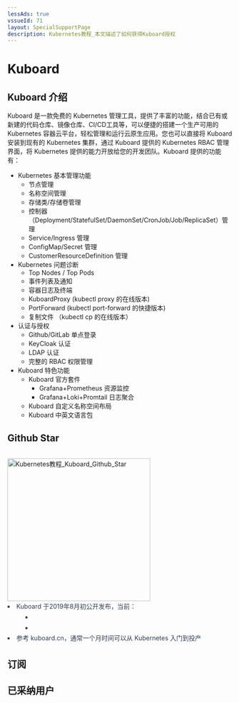 ```yaml
---
lessAds: true
vssueId: 71
layout: SpecialSupportPage
description: Kubernetes教程_本文描述了如何获得Kuboard授权
---
```


# Kuboard

<AdSenseTitle/>

<script>

export default {
  methods: {
    mailGroup () {
      // console.log('dee')
      // window.dojoRequire(["mojo/signup-forms/Loader"], function(L) { L.start({"baseUrl":"mc.us20.list-manage.com","uuid":"2273cb19eb20bb1bc5b7745a7","lid":"f1f25d6dac","uniqueMethods":true}) })
    }
  }
}
</script>

<!-- ## 授权声明

<div data-aos="fade-up">
<grid :rwd="{compact: 'stack'}">
  <grid-item size="2/3" :rwd="{tablet: '1/1', compact: '1/1'}">

<b-card style="height: calc(100% - 1.5rem); color: #2c3e50; line-height: 1.7; margin-top: 1rem; border-color: #f2be45; background-color: rgba(242, 190, 69, 0.1)">

* 使用 Kuboard 是 <font color="red">免费</font> 的，无论您是用于学习还是用于生产
* 只要您在本文末尾的评论区留下公司名字，您就已经 **取得将 Kuboard 用于生产环境的授权** 

</b-card>

</grid-item>
  <grid-item size="1/3" :rwd="{tablet: '1/1', compact: '1/1'}">

<b-card style="height: calc(100% - 1.5rem); color: #2c3e50; line-height: 1.7; margin-top: 1rem">
  <div style="background-color: rgb(0, 99, 220); padding: 10px; max-width: 220px;">
    <img src="/favicon.png" style="max-width: 200px;">
  </div>
</b-card>
  </grid-item>
</grid>
</div> -->

<!-- <KuboardLiscense></KuboardLiscense> -->

## Kuboard 介绍

Kuboard 是一款免费的 Kubernetes 管理工具，提供了丰富的功能，结合已有或新建的代码仓库、镜像仓库、CI/CD工具等，可以便捷的搭建一个生产可用的 Kubernetes 容器云平台，轻松管理和运行云原生应用。您也可以直接将 Kuboard 安装到现有的 Kubernetes 集群，通过 Kuboard 提供的 Kubernetes RBAC 管理界面，将 Kubernetes 提供的能力开放给您的开发团队。Kuboard 提供的功能有：

* Kubernetes 基本管理功能
  * 节点管理
  * 名称空间管理
  * 存储类/存储卷管理
  * 控制器（Deployment/StatefulSet/DaemonSet/CronJob/Job/ReplicaSet）管理
  * Service/Ingress 管理
  * ConfigMap/Secret 管理
  * CustomerResourceDefinition 管理
* Kubernetes 问题诊断
  * Top Nodes / Top Pods
  * 事件列表及通知
  * 容器日志及终端
  * KuboardProxy (kubectl proxy 的在线版本)
  * PortForward (kubectl port-forward 的快捷版本)
  * 复制文件 （kubectl cp 的在线版本）
* 认证与授权
  * Github/GitLab 单点登录
  * KeyCloak 认证
  * LDAP 认证
  * 完整的 RBAC 权限管理
* Kuboard 特色功能
  * Kuboard 官方套件
    * Grafana+Prometheus 资源监控
    * Grafana+Loki+Promtail 日志聚合
  * Kuboard 自定义名称空间布局
  * Kuboard 中英文语言包

## Github Star

<div style="padding: 1rem 0 0 0;" data-aos="fade-up" data-aos-duration="1500">
<grid :rwd="{compact: 'stack'}">
<grid-item size="2/3" :rwd="{tablet: '1/1', compact: '1/1'}">
<b-card style="height: calc(100% - 2rem); margin-top: 1rem;">
  <a href="https://starchart.cc/eip-work/kuboard-press" target="_blank">
    <img src="https://starchart.cc/eip-work/kuboard-press.svg" alt="Kubernetes教程_Kuboard_Github_Star" style="height: 320px;">
  </a>
      
<!-- [![Stargazers over time](https://starchart.cc/eip-work/kuboard-press.svg)](https://starchart.cc/eip-work/kuboard-press) -->


</b-card>
</grid-item>
  <grid-item size="1/3" :rwd="{tablet: '1/1', compact: '1/1'}">
    <b-card style="height: calc(100% - 2rem); color: #2c3e50; line-height: 1.7; margin-top: 1rem;">
        <li>
          Kuboard 于2019年8月初公开发布，当前：
          <li style="margin-left: 40px;">
            <StarCount></StarCount>
          </li>
          <li style="margin-left: 40px;">
            <StarCountDockerPulls></StarCountDockerPulls>
          </li>
        </li>
        <li>参考 kuboard.cn，通常一个月时间可以从 Kubernetes 入门到投产</li>
      </b-card>
  </grid-item>
</grid>
</div>

## 订阅

<KbIframe style="margin-top: 10px" src="https://uc.kuboard.cn/public/home"></KbIframe>

## 已采纳用户

<!-- 只要您在此处留下公司名字，您就已经 **取得将 Kuboard 用于生产环境的授权** 

> 如果列表不能显示，请直接到这个链接留言 [Kuboard 授权列表](https://github.com/eip-work/kuboard-press/issues/71) -->
